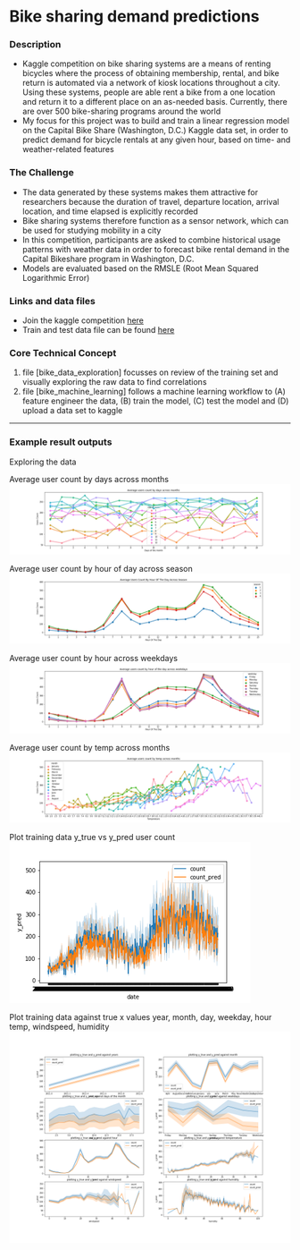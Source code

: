 # Bike sharing demand predictions

### Description
- Kaggle competition on bike sharing systems are a means of renting bicycles where the process of obtaining membership, rental, and bike return is automated via a network of kiosk locations throughout a city. Using these systems, people are able rent a bike from a one location and return it to a different place on an as-needed basis. Currently, there are over 500 bike-sharing programs around the world
- My focus for this project was to build and train a linear regression model on the Capital Bike Share (Washington, D.C.) Kaggle data set, in order to predict demand for bicycle rentals at any given hour, based on time- and weather-related features



### The Challenge
- The data generated by these systems makes them attractive for researchers because the duration of travel, departure location, arrival location, and time elapsed is explicitly recorded
- Bike sharing systems therefore function as a sensor network, which can be used for studying mobility in a city
- In this competition, participants are asked to combine historical usage patterns with weather data in order to forecast bike rental demand in the Capital Bikeshare program in Washington, D.C.
- Models are evaluated based on the RMSLE (Root Mean Squared Logarithmic Error)

### Links and data files
- Join the kaggle competition [here](https://www.kaggle.com/c/bike-sharing-demand/overview)
- Train and test data file can be found [here](https://www.kaggle.com/c/bike-sharing-demand/data)

### Core Technical Concept
1. file [bike_data_exploration] focusses on review of the training set and visually exploring the raw data to find correlations
2. file [bike_machine_learning] follows a machine learning workflow to
(A) feature engineer the data, (B) train the model, (C) test the model and (D) upload a data set to kaggle

____________

### Example result outputs
Exploring the data

Average user count by days across months
![Average user count by days across months](plots/average_users_count_by_days_across_months.png)

Average user count by hour of day across season
![Average user count by hour of day across season](plots/average_users_count_by_hour_across_season.png)

Average user count by hour across weekdays
![Average user count by hour across weekdays](plots/average_users_count_by_hour_across_weekdays.png)

Average user count by temp across months
![Average user count by temp across months](plots/average_users_count_by_temp_across_months.png)

Plot training data y_true vs y_pred user count
![user count](plots/train_y_pred_y_true.png)

Plot training data against true x values year, month, day, weekday, hour temp, windspeed, humidity
![training data](plots/training_data.png)
